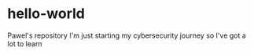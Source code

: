 # hello-world
Pawel's repository
I'm just starting my cybersecurity journey so I've got a lot to learn
